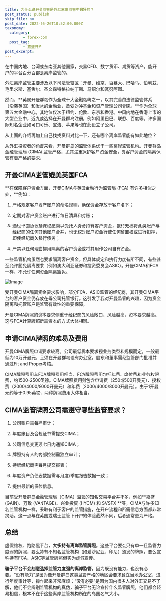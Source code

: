 ```yaml
---
title: 为什么说开曼监管是外汇离岸监管中最好的？
post_status: publish
skip_file: no
post_date: 2022-05-26T10:52:00.000Z
taxonomy:
  category:
        - forex-com
  post_tag:
        - 嘉盛开户
post_excerpt: 
---
```

在中国内地、台湾或东南亚其他国家，交易CFD、数字货币、期货等资产，能开户的平台百分百都是离岸监管的。

外汇离岸监管主要涉及以下司法管辖区：开曼、维京、百慕大、巴哈马、伯利兹、毛里求斯、塞舌尔、圣文森特格拉纳丁斯、马绍尔和瓦努阿图。

然而，**英属开曼群岛作为全球十大金融岛屿之一，以其完善的法律监管体系（沿袭英国）和发达的金融业，备受对冲基金和资产管理公司青睐。**作为全球第五大金融中心，其地位仅次于纽约、伦敦、东京和香港。中国内地在香港上市的大型企业中，近九成选择在开曼群岛注册，例如阿里巴巴、联想、百度等。许多国际知名企业如可口可乐、宝洁、苹果等也在此设立子公司。

从上面的介绍再加上自己找找资料对比一下，还有哪个离岸监管能有如此地位？

从外汇投资者的角度来看，开曼群岛的监管体系优于一些离岸监管机构。开曼群岛金融管理局 (CIMA) 监管严格，尤其注重保护客户资金安全，对客户资金的隔离保管有着严格的要求。

## 开曼CIMA监管媲美英国FCA

**在保障客户资金方面，开曼CIMA与英国金融行为监管局 (FCA) 有许多相似之处，**例如：

1. 严格规定客户资产账户的命名规则，确保资金存放于客户名下；

1. 定期对客户资金账户进行每日清算和对账；

1. 通过书面协议确保经纪商以受托人身份持有客户资金，银行无权将此类账户与经纪商的任何其他账户合并，也无权对账户资金行使任何留置权或进行扣押，即使经纪商欠银行债务；

1. 严禁以任何理由挪用隔离的客户资金或将其用作公司自有资金。

一些监管机构虽然也要求隔离客户资金，但具体规定和执行力度有所不同，有些甚至允许豁免隔离要求（例如澳大利亚证券和投资委员会ASIC）。开曼CIMA和FCA一样，不允许任何资金隔离豁免。

![Image](https://prod-files-secure.s3.us-west-2.amazonaws.com/39ed1227-6d7d-4570-be36-9ccd4a2c4241/bd849744-3fcb-4a37-8312-357962c8f065/image.png?X-Amz-Algorithm=AWS4-HMAC-SHA256&X-Amz-Content-Sha256=UNSIGNED-PAYLOAD&X-Amz-Credential=ASIAZI2LB466R7JOSRFI%2F20250204%2Fus-west-2%2Fs3%2Faws4_request&X-Amz-Date=20250204T221349Z&X-Amz-Expires=3600&X-Amz-Security-Token=IQoJb3JpZ2luX2VjEB4aCXVzLXdlc3QtMiJHMEUCIGW071QrN6N4sdhTpdXoVsOUstqW%2Fl8ebSwn6b%2BaeXrBAiEAhB%2FhhRlauBotG46RkaBimZr0n4LIzy0TZbDPcZj%2F7IYq%2FwMINxAAGgw2Mzc0MjMxODM4MDUiDCYuVmN9r4b4ejHmnSrcA4IVFosvao%2FSzeQIVBxP%2FXZUqkK1ahzeEZa8SrE0a3NTSfMnptk%2FS1szdCcFsZgj7N%2FHL2Pf2Mi7jCR2o%2FBO96xXAhWl4T33xNR%2BkwkRo1qbJBH4FV6f2utKNJMF4VtYAdgfbN9nGZ3KADRWgngtaji0y5dadMbDmJGXIosge2lMLnmXV%2FyJt0jcrxMljgyLPHO5nNKduHcqiyYHQx6BZEWzIMdLS7POjaZegEz2xbAKPQyEfRn9vqmKeFrE4%2BiyOlTuqYEeeUnGb9Nr7F3RD%2Bg%2BsQC4f931TRonte3K1KlnyjXPWgeLab4sfKVWLy%2FCTzGsS3zWaG0GLauYiqHUWEducsx0TjNAEp8vyC3usqt%2FskU0sPKhVs9WyUfbQaACefC4KhzY7UimvAwDUE1V8%2Btn8RlvoWQ3emmoS7F5gUhyAr86PrqfkXHRxC%2FxfqkZmzgb6Wzh83Z6my8Z9j2VApeQAJiANRIEBVLCTaHJCAs6yiaggOSHPdSiBRW2RV7Y%2BIpiOOvZE%2BB0TW9Ll27S0s7ZsgpqfVRktaorfG5lpcpfsWWob0BgpoqIjGkFanVGoiJlu1B3c1gCr2txgj6iYacHrt%2BZw9aglusmAA5VbESdgO%2F3U7QLfLKEWN6IMJeUir0GOqUBPeiqcVaJA7tW2PpzCRudZzfKzUDYyk4wBaMefKinxJjiHLWVBDFRWYZAOVyr7meTzdfvqanpMmE%2Bf6OydXcDsTQXedz9QCm4rhNpj6JNymTHKSwkTWes5Nl32XlTIddkyFJOdKsy8AQNdPJFzaSyWoyqbc1E6mnhdYHUw6Chw%2BPhkt0SUZDMzonWt5HSKWp1fnlNu9BoybDpWNpDILLW6YV4zcUK&X-Amz-Signature=bfc959abec7d599e2b542f648144e833f17342e88fad50daaffd2d7465c46d7d&X-Amz-SignedHeaders=host&x-id=GetObject)

受开曼CIMA隔离资金要求影响，部分FCA、ASIC监管的经纪商，其开曼CIMA平台的客户资金仍存放在母公司托管银行。这引发了我对开曼监管的兴趣，因为资金隔离和托管账户是监管有效性的重要保障。

开曼CIMA牌照的资本要求侧重于经纪商的风险敞口，风险越高，资本要求越高。这与FCA计算牌照所需资本的方式大体相同。

## **申请CIMA牌照的难易及费用**

开曼CIMA牌照申请要求较高。公司最低资本要求视业务类型和规模而定，一般最低为10万开曼元，且须在开曼群岛设有办公室，股东和董事需经监管部门批准并通过Fit and Proper考核。

CIMA牌照费用与FCA牌照费用相当。FCA牌照费用包括年费、席位费和业务权限费，约1500-2500英镑。CIMA牌照费用则包含申请费（250或500开曼元）、授权费（2000/4000/8000开曼元）和年费（2000/4000/8000开曼元）。由于1开曼元约等于0.95英镑，两种牌照费用大体相当。

## CIMA监管牌照公司需遵守哪些监管要求？

1. 公司账户需每年审计；

1. 年度账目及合规证书需提交CIMA；

1. 公司信息变更须七日内通知CIMA；

1. 牌照持有人的内部控制需独立审计；

1. 持牌经纪商需每月提交报表；

1. 年度资产负债表数据需与月度/季度报告数据一致；

1. 提供最新的保险信息。

目前受开曼群岛金融管理局（CIMA）监管的知名交易平台并不多，例如**嘉盛 (GAIN)、万致 (VANTAGE)、兴业投资 (HYCM) 和 SVSFX **等。CIMA与许多知名监管机构一样，采取有利于客户的监管措施，在开户流程和所需信息方面都非常灵活。这一点与在英国或瑞士监管下开户的体验截然不同，后者通常更为严格。

## 总结

虚假维权、跑路黑平台，**大多持有离岸监管牌照**。这些平台要么只有单一且监管力度弱的牌照，要么持有不知名监管机构（如爱沙尼亚、印尼）颁发的牌照，要么宣称持有FCA、ASIC等监管牌照但实为虚假宣传。

**骗子平台不会刻意选择监管力度强的离岸监管**，因为既没有能力，也没有必要。“没有能力”是因为像开曼群岛这类监管严格的地区会要求设立当地办公室、进行年度审计等，操作起来非常麻烦；“没有必要”是因为国内很多人对外汇交易不了解，他们不会辨别监管机构的真伪，骗子平台无论宣传什么监管牌照，他们都会轻易相信，根本不在乎这些离岸监管机构所在的岛国名气大小。